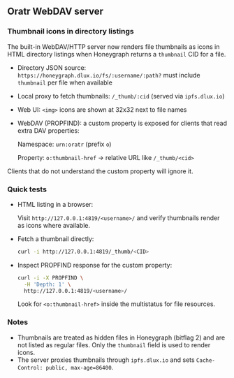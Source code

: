 ## Oratr WebDAV server

### Thumbnail icons in directory listings

The built-in WebDAV/HTTP server now renders file thumbnails as icons in HTML directory listings when Honeygraph returns a `thumbnail` CID for a file.

- Directory JSON source: `https://honeygraph.dlux.io/fs/:username/:path?` must include `thumbnail` per file when available
- Local proxy to fetch thumbnails: `/_thumb/:cid` (served via `ipfs.dlux.io`)
- Web UI: `<img>` icons are shown at 32x32 next to file names
- WebDAV (PROPFIND): a custom property is exposed for clients that read extra DAV properties:

  Namespace: `urn:oratr` (prefix `o`)

  Property: `o:thumbnail-href` → relative URL like `/_thumb/<cid>`

Clients that do not understand the custom property will ignore it.

### Quick tests

- HTML listing in a browser:

  Visit `http://127.0.0.1:4819/<username>/` and verify thumbnails render as icons where available.

- Fetch a thumbnail directly:

  ```bash
  curl -i http://127.0.0.1:4819/_thumb/<CID>
  ```

- Inspect PROPFIND response for the custom property:

  ```bash
  curl -i -X PROPFIND \
    -H 'Depth: 1' \
    http://127.0.0.1:4819/<username>/
  ```

  Look for `<o:thumbnail-href>` inside the multistatus for file resources.

### Notes

- Thumbnails are treated as hidden files in Honeygraph (bitflag 2) and are not listed as regular files. Only the `thumbnail` field is used to render icons.
- The server proxies thumbnails through `ipfs.dlux.io` and sets `Cache-Control: public, max-age=86400`.


